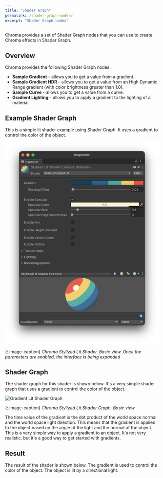 ```yaml
---
title: "Shader Graph"
permalink: /shader-graph-nodes/
excerpt: "Shader Graph nodes"
---
```


Chroma provides a set of Shader Graph nodes that you can use to create Chroma effects in Shader Graph.

## Overview

Chroma provides the following Shader Graph nodes:
* **Sample Gradient** - allows you to get a value from a gradient.
* **Sample Gradient HDR** - allows you to get a value from an High Dynamic Range gradient (with color brightness greater than 1.0).
* **Sample Curve** - allows you to get a value from a curve.
* **Gradient Lighting** - allows you to apply a gradient to the lighting of a material.

## Example Shader Graph
This is a simple lit shader example using Shader Graph. It uses a gradient to control the color of the object.

![Gradient Lit Shader](../assets/images/manual_images/quibli_stylized_lit_shader_interface_basic.png)

{:.image-caption}
*Chroma Stylized Lit Shader. Basic view. Once the parameters are enabled, the interface is being expanded*

## Shader Graph
The shader graph for this shader is shown below. It's a very simple shader graph that uses a gradient to control the color of the object.

![Gradient Lit Shader Graph](../assets/images/manual_images/quibli_stylized_lit_shader_graph_basic.png)

{:.image-caption}
*Chroma Stylized Lit Shader Graph. Basic view*

The time value of the gradient is the dot product of the world space normal and the world space light direction. This means that the gradient is applied to the object based on the angle of the light and the normal of the object. This is a very simple way to apply a gradient to an object. It's not very realistic, but it's a good way to get started with gradients.

## Result
The result of the shader is shown below. The gradient is used to control the color of the object. The object is lit by a directional light.
